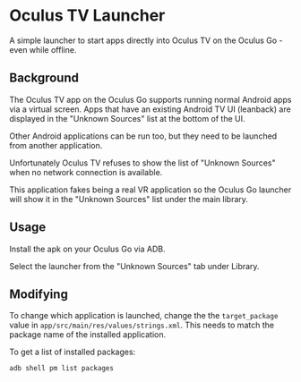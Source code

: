 # Oculus TV Launcher

A simple launcher to start apps directly into Oculus TV on the Oculus Go - even while offline.

## Background
The Oculus TV app on the Oculus Go supports running normal Android apps via a virtual screen. Apps that have an existing Android TV UI (leanback) are displayed in the "Unknown Sources" list at the bottom of the UI.

Other Android applications can be run too, but they need to be launched from another application.

Unfortunately Oculus TV refuses to show the list of "Unknown Sources" when no network connection is available.

This application fakes being a real VR application so the Oculus Go launcher will show it in the "Unknown Sources" list under the main library.

## Usage

Install the apk on your Oculus Go via ADB.

Select the launcher from the "Unknown Sources" tab under Library.

## Modifying

To change which application is launched, change the the `target_package` value in `app/src/main/res/values/strings.xml`. This needs to match the package name of the installed application.

To get a list of installed packages:
```
adb shell pm list packages
```
